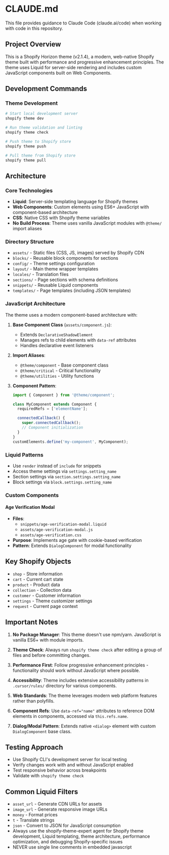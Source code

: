 # CLAUDE.md

This file provides guidance to Claude Code (claude.ai/code) when working with code in this repository.

## Project Overview

This is a Shopify Horizon theme (v2.1.4), a modern, web-native Shopify theme built with performance and progressive enhancement principles. The theme uses Liquid for server-side rendering and includes custom JavaScript components built on Web Components.

## Development Commands

### Theme Development
```bash
# Start local development server
shopify theme dev

# Run theme validation and linting
shopify theme check

# Push theme to Shopify store
shopify theme push

# Pull theme from Shopify store
shopify theme pull
```

## Architecture

### Core Technologies
- **Liquid**: Server-side templating language for Shopify themes
- **Web Components**: Custom elements using ES6+ JavaScript with component-based architecture
- **CSS**: Native CSS with Shopify theme variables
- **No Build Process**: Theme uses vanilla JavaScript modules with `@theme/` import aliases

### Directory Structure
- `assets/` - Static files (CSS, JS, images) served by Shopify CDN
- `blocks/` - Reusable block components for sections
- `config/` - Theme settings configuration
- `layout/` - Main theme wrapper templates
- `locales/` - Translation files
- `sections/` - Page sections with schema definitions
- `snippets/` - Reusable Liquid components
- `templates/` - Page templates (including JSON templates)

### JavaScript Architecture

The theme uses a modern component-based architecture with:

1. **Base Component Class** (`assets/component.js`):
   - Extends `DeclarativeShadowElement`
   - Manages refs to child elements with `data-ref` attributes
   - Handles declarative event listeners

2. **Import Aliases**:
   - `@theme/component` - Base component class
   - `@theme/critical` - Critical functionality
   - `@theme/utilities` - Utility functions

3. **Component Pattern**:
   ```javascript
   import { Component } from '@theme/component';

   class MyComponent extends Component {
     requiredRefs = ['elementName'];

     connectedCallback() {
       super.connectedCallback();
       // Component initialization
     }
   }
   customElements.define('my-component', MyComponent);
   ```

### Liquid Patterns

- Use `render` instead of `include` for snippets
- Access theme settings via `settings.setting_name`
- Section settings via `section.settings.setting_name`
- Block settings via `block.settings.setting_name`

### Custom Components

#### Age Verification Modal
- **Files**:
  - `snippets/age-verification-modal.liquid`
  - `assets/age-verification-modal.js`
  - `assets/age-verification.css`
- **Purpose**: Implements age gate with cookie-based verification
- **Pattern**: Extends `DialogComponent` for modal functionality

## Key Shopify Objects

- `shop` - Store information
- `cart` - Current cart state
- `product` - Product data
- `collection` - Collection data
- `customer` - Customer information
- `settings` - Theme customizer settings
- `request` - Current page context

## Important Notes

1. **No Package Manager**: This theme doesn't use npm/yarn. JavaScript is vanilla ES6+ with module imports.

2. **Theme Check**: Always run `shopify theme check` after editing a group of files and before committing changes.

3. **Performance First**: Follow progressive enhancement principles - functionality should work without JavaScript where possible.

4. **Accessibility**: Theme includes extensive accessibility patterns in `.cursor/rules/` directory for various components.

5. **Web Standards**: The theme leverages modern web platform features rather than polyfills.

6. **Component Refs**: Use `data-ref="name"` attributes to reference DOM elements in components, accessed via `this.refs.name`.

7. **Dialog/Modal Pattern**: Extends native `<dialog>` element with custom `DialogComponent` base class.

## Testing Approach

- Use Shopify CLI's development server for local testing
- Verify changes work with and without JavaScript enabled
- Test responsive behavior across breakpoints
- Validate with `shopify theme check`

## Common Liquid Filters

- `asset_url` - Generate CDN URLs for assets
- `image_url` - Generate responsive image URLs
- `money` - Format prices
- `t` - Translate strings
- `json` - Convert to JSON for JavaScript consumption
- Always use the shopify-theme-expert agent for Shopify theme development, Liquid templating, theme architecture, performance optimization, and debugging Shopify-specific issues
- NEVER use single line comments in embedded javascript
